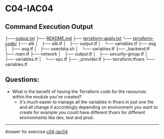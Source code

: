 # C04-IAC04

## Command Execution Output

├── [output.txt](output.txt)
├── [README.md](README.md)
├── [terraform-apply.txt](terraform-apply.txt)
└── [terraform-code/](terraform-code/)
    ├── alb
    │   ├── alb.tf
    │   ├── output.tf
    │   └── variables.tf
    ├── asg
    │   ├── asg.tf
    │   ├── userdata.sh
    │   └── variables.tf
    ├── _backend.tf
    ├── main.tf
    ├── network
    │   ├── output.tf
    │   ├── security-group.tf
    │   ├── variables.tf
    │   └── vpc.tf
    ├── _provider.tf
    ├── terraform.tfvars
    └── variables.tf


## Questions:
- What is the benefit of having the Terraform code for the resources within the module you've created?
    - it's much easier to manage all the variables in tfvars in just one file and all change it accordingly depending on environment you want to create
    for example you could have different tfvars for different environments like dev, test and prod.

 
***
Answer for exercise [c04-iac04](https://github.com/devopsacademyau/academy/blob/c41e824fb2a2c55e3a30b2371a87e3a7551b6741/classes/04class/exercises/c04-iac04/README.md)
